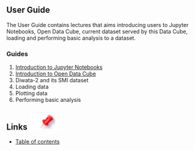 ## User Guide
The User Guide contains lectures that aims introducing users to Jupyter Notebooks, Open Data Cube, current dataset served by this Data Cube, loading and performing basic analysis to a dataset.

### Guides
1. [Introduction to Jupyter Notebooks](https://gitlab.com/grasped/odc-notebook/-/blob/main/intro_jupyter_notebooks.md#introduction-to-jupyter-notebooks)
2. [Introduction to Open Data Cube](https://gitlab.com/grasped/odc-notebook/-/blob/main/intro_open_data_cube.md#introduction-to-open-data-cube)
3. Diwata-2 and its SMI dataset
4. Loading data
5. Plotting data
6. Performing basic analysis


## Links ![](./images/pin.svg)
* [Table of contents](https://gitlab.com/grasped/odc-notebook/-/tree/main#table-of-contents)